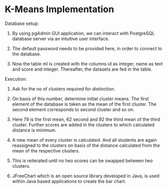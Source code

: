 # K-Means Implementation
Database setup:

1.	 By using pgAdmin GUI application, we can interact with PostgreSQL database server via an intuitive user interface.

2.	The default password needs to be provided here, in order to connect to the database.

3.	 Now the table ml is created with the columns id as integer, name as text and score and integer. Thereafter, the datasets are fed in the table.  

Execution:

1.	Ask for the no of clusters required for distinction.

2.	On basis of this number, determine initial cluster means. The first element of the database is taken as the mean of the first cluster. The second element corresponds to second cluster and so on.

3.	Here 79 is the first mean, 62 second and 92 the third mean of the third cluster. Further scores are added in the clusters to which calculated distance is minimum.

4.	A new mean of every cluster is calculated. And all students are again reassigned to the clusters on basis of the distance calculated from the mean of the respective clusters.

5.	This is reiterated until no two scores can be swapped between two clusters.

6.	JFreeChart which is an open source library developed in Java, is used within Java based applications to create the bar chart.
	

